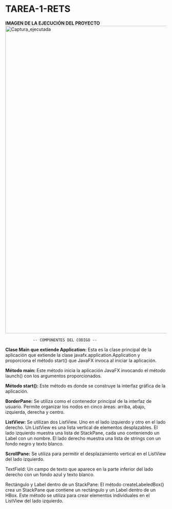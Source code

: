 # TAREA-1-RETS

  **IMAGEN DE LA EJECUCIÓN DEL PROYECTO**
<img width="960" alt="Captura_ejecutada" src="https://github.com/ToalaSanRi/TAREA-1-RETS/assets/169106800/aa37d409-3edd-4ecc-80e9-44d46b97af6a">


                -- COMPONENTES DEL CÓDIGO --

**Clase Main que extiende Application:** Esta es la clase principal de la aplicación que extiende la clase javafx.application.Application y proporciona el método start() que JavaFX invoca al iniciar la aplicación.

**Método main:** Este método inicia la aplicación JavaFX invocando el método launch() con los argumentos proporcionados.

**Método start():** Este método es donde se construye la interfaz gráfica de la aplicación.

**BorderPane:** Se utiliza como el contenedor principal de la interfaz de usuario. Permite organizar los nodos en cinco áreas: arriba, abajo, izquierda, derecha y centro.

**ListView:** Se utilizan dos ListView. Uno en el lado izquierdo y otro en el lado derecho. Un ListView es una lista vertical de elementos desplazables. El lado izquierdo muestra una lista de StackPane, cada uno conteniendo un Label con un nombre. El lado derecho muestra una lista de strings con un fondo negro y texto blanco.

**ScrollPane:** Se utiliza para permitir el desplazamiento vertical en el ListView del lado izquierdo.

TextField: Un campo de texto que aparece en la parte inferior del lado derecho con un fondo azul y texto blanco.

Rectángulo y Label dentro de un StackPane: El método createLabeledBox() crea un StackPane que contiene un rectángulo y un Label dentro de un HBox. Este método se utiliza para crear elementos individuales en el ListView del lado izquierdo.
